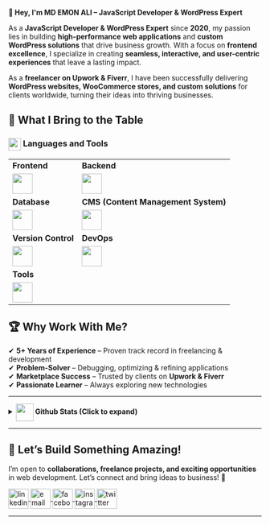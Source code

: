 **👋 Hey, I'm MD EMON ALI – JavaScript Developer & WordPress Expert**  

As a **JavaScript Developer & WordPress Expert** since **2020**, my passion lies in building **high-performance web applications** and **custom WordPress solutions** that drive business growth. With a focus on **frontend excellence**, I specialize in creating **seamless, interactive, and user-centric experiences** that leave a lasting impact.

As a **freelancer on Upwork & Fiverr**, I have been successfully delivering **WordPress websites, WooCommerce stores, and custom solutions** for clients worldwide, turning their ideas into thriving businesses.

## 🚀 What I Bring to the Table

### <img src="https://media2.giphy.com/media/QssGEmpkyEOhBCb7e1/giphy.gif?cid=ecf05e47a0n3gi1bfqntqmob8g9aid1oyj2wr3ds3mg700bl&rid=giphy.gif" align="center" width="25" /> **Languages and Tools**


  <table>
    <tr>
      <td><strong>Frontend</strong></td>
      <td><strong>Backend</strong></td>
    </tr>
    <tr>
      <td>
        <img
          src="https://skillicons.dev/icons?i=react,nextjs,redux,tailwind,bootstrap,js,ts"
          height="40"
        />
      </td>
      <td>
        <img
          src="https://skillicons.dev/icons?i=nodejs,express,graphql,prisma,wordpress"
          height="40"
        />
      </td>
    </tr>
    <tr>
      <td><strong>Database</strong></td>
      <td><strong>CMS (Content Management System)</strong></td>
    </tr>
    <tr>
      <td>
        <img src="https://skillicons.dev/icons?i=mongodb,mysql" height="40" />
      </td>
      <td>
        <img src="https://skillicons.dev/icons?i=wordpress" height="40" />
      </td>
    </tr>
    <tr>
      <td><strong>Version Control</strong></td>
      <td><strong>DevOps</strong></td>
    </tr>
    <tr>
      <td>
        <img
          src="https://skillicons.dev/icons?i=git,github,gitlab"
          height="40"
        />
      </td>
      <td>
        <img src="https://skillicons.dev/icons?i=docker" height="40" />
      </td>
    </tr>
    <tr>
      <td colspan="2"><strong>Tools</strong></td>
    </tr>
    <tr>
      <td colspan="2">
        <img
          src="https://skillicons.dev/icons?i=figma,ps,postman,vscode,discord,vite"
          height="40"
        />
      </td>
    </tr>
  </table>

## 🏆 **Why Work With Me?**  
✔ **5+ Years of Experience** – Proven track record in freelancing & development  
✔ **Problem-Solver** – Debugging, optimizing & refining applications  
✔ **Marketplace Success** – Trusted by clients on **Upwork & Fiverr**  
✔ **Passionate Learner** – Always exploring new technologies   

<hr />

<details>
  <summary>
    <strong
      ><img
        src="https://media.giphy.com/media/iY8CRBdQXODJSCERIr/giphy.gif"
        align="center"
        width="35"
      />
      Github Stats (Click to expand)</strong
    >
  </summary>
  <br />
  <div align="center">
    <a href="https://github.com/codersemon">
      <img
        height="180em"
        src="https://github-readme-stats.vercel.app/api?username=codersemon&show_icons=true&theme=tokyonight"
        alt="codersemon stats"
      />
      <img
        height="180em"
        src="https://github-readme-stats.vercel.app/api/top-langs?username=codersemon&layout=compact&langs_count=8&theme=tokyonight"
        alt="Top Languages"
      />
    </a>
  </div>
</details>

---
## 🤝 **Let’s Build Something Amazing!**  
I’m open to **collaborations, freelance projects, and exciting opportunities** in web development. Let’s connect and bring ideas to business! 🚀 

<p align="left">
  <a href="https://www.linkedin.com/in/codersemon/" target="blank">
    <img
      align="center"
      src="https://img.icons8.com/color/48/linkedin.png"
      alt="linkedin"
      height="40"
      width="40"
    />
  </a>
  <a href="mailto:contact@emokhan.me" target="blank">
    <img
      align="center"
      src="https://img.icons8.com/color/48/apple-mail.png"
      alt="email"
      height="40"
      width="40"
    />
  </a>
  <a href="https://www.facebook.com/codersemon/" target="blank">
    <img
      align="center"
      src="https://img.icons8.com/?size=40&id=118497&format=png"
      alt="facebook"
      height="40"
      width="40"
    />
  </a>
  <a href="https://www.instagram.com/codersemon/" target="blank">
    <img
      align="center"
      src="https://img.icons8.com/?size=40&id=32323&format=png"
      alt="instagram"
      height="40"
      width="40"
    />
  </a>
  <a href="https://x.com/coders_emon" target="blank">
    <img
      align="center"
      src="https://img.icons8.com/color/48/twitter--v1.png"
      alt="twitter"
      height="40"
      width="40"
    />
  </a>
</p>

---

